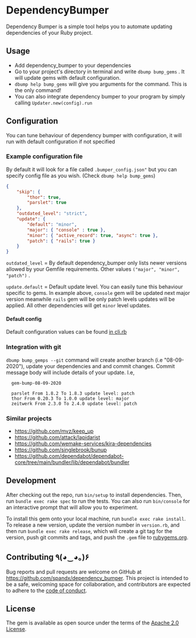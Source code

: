 # DependencyBumper

Dependency Bumper is a simple tool helps you to automate updating dependencies of your Ruby project.

## Usage

- Add dependency_bumper to your dependencies
- Go to your project's directory in terminal and write `dbump bump_gems` . It will update gems with default configuration.
- `dbump help bump_gems` will give you arguments for the command. This is the only command!
- You can also integrate dependency bumper to your program by simply calling `Updater.new(config).run`

## Configuration

You can tune behaviour of dependency bumper with configuration, it will run with default configuration if not specified

### Example configuration file

By default it will look for a file called `.bumper_config.json"` but you can specify config file as you wish. (Check `dbump help bump_gems`)

```json
{
    "skip": {
        "thor": true,
        "parslet": true
    },
    "outdated_level": "strict",
    "update": {
        "default": "minor",
        "major": { "console" : true },
        "minor": { "active_record": true, "async": true },
        "patch": { "rails": true }
    }
}
```

`outdated_level` = By default dependency_bumper only lists newer versions allowed by your Gemfile requirements. Other values `("major", "minor", "patch")` .

`update.default` = Default update level. You can easily tune this behaviour specific to gems. In example above, `console` gem will be updated next major version meanwhile `rails` gem will be only patch levels updates will be applied. All other dependencies will get `minor` level updates.

#### Default config

Default configuration values can be found [in cli.rb](https://github.com/spandx/dependency_bumper/blob/master/lib/dependency_bumper/cli.rb#L5)

### Integration with git

```dbump bump_gemps --git``` command will create another branch (i.e "08-09-2020"), update your dependencies and and commit changes. Commit message body will include details of your update. I.e,

```
  gem-bump-08-09-2020

  parslet From 1.8.2 To 1.8.3 update level: patch
  thor From 0.20.3 To 1.0.0 update level: major
  zeitwerk From 2.3.0 To 2.4.0 update level: patch
```

### Similar projects

- https://github.com/mvz/keep_up
- https://github.com/attack/lapidarist
- https://github.com/wemake-services/kira-dependencies
- https://github.com/singlebrook/bunup
- https://github.com/dependabot/dependabot-core/tree/main/bundler/lib/dependabot/bundler

## Development

After checking out the repo, run `bin/setup` to install dependencies. Then, run `bundle exec rake spec` to run the tests. You can also run `bin/console` for an interactive prompt that will allow you to experiment.

To install this gem onto your local machine, run `bundle exec rake install`. To release a new version, update the version number in `version.rb`, and then run `bundle exec rake release`, which will create a git tag for the version, push git commits and tags, and push the `.gem` file to [rubygems.org](https://rubygems.org).

## Contributing ٩(◕‿◕｡)۶

Bug reports and pull requests are welcome on GitHub at https://github.com/spandx/dependency_bumper. This project is intended to be a safe, welcoming space for collaboration, and contributors are expected to adhere to the [code of conduct](https://github.com/[USERNAME]/dependency_bumper/blob/master/CODE_OF_CONDUCT.md).


## License

The gem is available as open source under the terms of the [Apache 2.0 License](https://www.apache.org/licenses/LICENSE-2.0).
